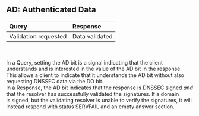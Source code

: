 ## AD: Authenticated Data

Query   | Response               
:-------|:---------------------
Validation requested  | Data validated
<br/>

In a Query, setting the AD bit is a signal indicating that the client 
understands and is interested in the value of the AD bit in the response.
This allows a client to indicate that it understands the AD bit without
also requesting DNSSEC data via the DO bit.
<br/>
In a Response, the AD bit indicates that the response is DNSSEC signed *and*
that the resolver has successfully validated the signatures. If a domain  
is signed, but the validating resolver is unable to verify the signatures, 
it will instead respond with status SERVFAIL and an empty answer section.  

